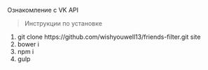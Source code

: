Ознакомление с VK API

> Инструкции по установке
<ol>
	<li>git clone https://github.com/wishyouwell13/friends-filter.git site</li>
	<li>bower i</li>
	<li>npm i</li>
	<li>gulp</li>
</ol>